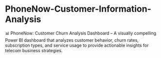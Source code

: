 # PhoneNow-Customer-Information-Analysis
📊 PhoneNow: Customer Churn Analysis Dashboard – A visually compelling Power BI dashboard that analyzes customer behavior, churn rates, subscription types, and service usage to provide actionable insights for telecom business strategies.
